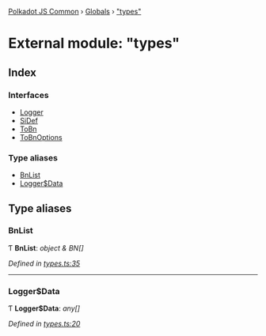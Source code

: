 [Polkadot JS Common](../README.md) › [Globals](../globals.md) › ["types"](_types_.md)

# External module: "types"

## Index

### Interfaces

* [Logger](../interfaces/_types_.logger.md)
* [SiDef](../interfaces/_types_.sidef.md)
* [ToBn](../interfaces/_types_.tobn.md)
* [ToBnOptions](../interfaces/_types_.tobnoptions.md)

### Type aliases

* [BnList](_types_.md#bnlist)
* [Logger$Data](_types_.md#loggerdata)

## Type aliases

###  BnList

Ƭ **BnList**: *object & BN[]*

*Defined in [types.ts:35](https://github.com/polkadot-js/common/blob/4e8cb2af/packages/util/src/types.ts#L35)*

___

###  Logger$Data

Ƭ **Logger$Data**: *any[]*

*Defined in [types.ts:20](https://github.com/polkadot-js/common/blob/4e8cb2af/packages/util/src/types.ts#L20)*

